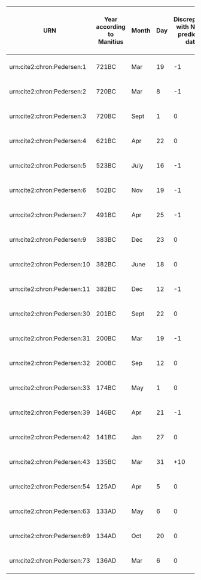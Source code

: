 
|URN|Year according to Manitius|Month|Day|Discrepancy with NASA predicted date|Place observed|Type of event|Egyptian Month|Day|Cannon of Kings Ruler|Years ruled at time of event|Running total at time of event|Ruler URN|Athenian Arkon|
|---|--------------------------|-----|---|---------------------|--------------|-------------|--------------|---|-----|------|--|--|---|
urn:cite2:chron:Pedersen:1|721BC|Mar|19|-1|Babylon|total lunar eclipse|Thoth|29.5|Mardokempad|1|26|urn:cite2:chron:astroruler:5|-|
urn:cite2:chron:Pedersen:2|720BC|Mar|8|-1|Babylon|partial lunar eclipse|Thoth|18.5|Mardokempad|2|27| urn:cite2:chron:astroruler:5|-|
urn:cite2:chron:Pedersen:3|720BC|Sept|1|0|Babylon|partial lunar eclipse|Phamenoth|15.5|Mardokempad|2|27| urn:cite2:chron:astroruler:5|-|
urn:cite2:chron:Pedersen:4|621BC|Apr|22|0|Babylon|partial lunar eclipse|Athyr|27.5|Nabopolassar|5|127| urn:cite2:chron:astroruler:11|-|
urn:cite2:chron:Pedersen:5|523BC|July|16|-1|Babylon|partial lunar eclipse|Phamenoth|17.5|Kambyses|7|225| urn:cite2:chron:jer_persians:ruler2|-|
urn:cite2:chron:Pedersen:6|502BC|Nov|19|-1|Babylon|partial lunar eclipse|Epiphi|28.5|Darius|20|245| urn:cite2:chron:jer_persians:ruler3|-|
urn:cite2:chron:Pedersen:7|491BC|Apr|25|-1|Babylon|partial lunar eclipse|Tybi|3.5|Darius|31|256| urn:cite2:chron:jer_persians:ruler3|-|
urn:cite2:chron:Pedersen:9|383BC|Dec|23|0|Babylon|partial lunar eclipse|Thoth|26.5|---|---|366|---|Phanostratos|
urn:cite2:chron:Pedersen:10|382BC|June|18|0|Babylon|partial lunar eclipse|Phamenoth|24.5|Skirphorion|---|366|---|Phanostratos|
urn:cite2:chron:Pedersen:11|382BC|Dec|12|-1|Babylon|total lunar eclipse|Thoth|16.5|---|---|367|---|Euandros|
urn:cite2:chron:Pedersen:30|201BC|Sept|22|0|Alexandria|partial lunar eclipse|Mesore|16|II Calippus|54|546|---|---|
urn:cite2:chron:Pedersen:31|200BC|Mar|19|-1|Alexandria|total lunar eclipse|Mechir|9|II Calippus|54|546|---|---|
urn:cite2:chron:Pedersen:32|200BC|Sep|12|0|Alexandria|total lunar eclipse|Mesore|5|II Calippus|55|547|---|---|
urn:cite2:chron:Pedersen:33|174BC|May|1|0|Alexandria|partial lunar eclipse|Phamenoth|27.5|Philometor|7|574| urn:cite2:chron:jer_alexandrians:ruler6 ?|---|
urn:cite2:chron:Pedersen:39|146BC|Apr|21|-1|Alexandria|total lunar eclipse|---|---|III Calippus|32|602|---|---|
urn:cite2:chron:Pedersen:42|141BC|Jan|27|0|Rhodes|partial lunar eclipse|Tybi|2.5|III Calippus|37|607|---|---|
urn:cite2:chron:Pedersen:43|135BC|Mar|31|+10|Alexandria|total lunar eclipse|---|---|III Calippus|43|613|---|---|
urn:cite2:chron:Pedersen:54|125AD|Apr|5|0|Alexandria|partial lunar eclipse|Pachon|17.5|Hadrian|9|871|---|---|
urn:cite2:chron:Pedersen:63|133AD|May|6|0|Alexandria|total lunar eclipse|Payni|20.5|Hadrian|17|879|---|---|
urn:cite2:chron:Pedersen:69|134AD|Oct|20|0|Alexandria|partial lunar eclipse|Choiak|2.5|Hadrian|19|881|---|-|
urn:cite2:chron:Pedersen:73|136AD|Mar|6|0|Alexandria|partial lunar eclipse|Pharmuti|19.5|Hadrian|20|882|---|-|
